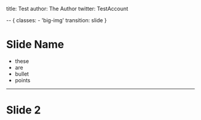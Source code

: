 title: Test
author: The Author
twitter: TestAccount

-- {
    classes: 
        - 'big-img'
    transition: slide
}
# Slide Name

- these
- are
- bullet
- points

---

# Slide 2
